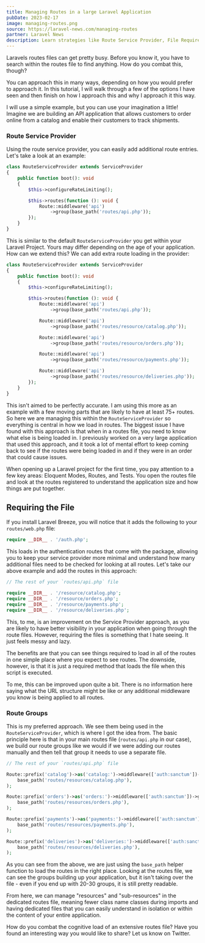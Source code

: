 ```yaml
---
title: Managing Routes in a large Laravel Application
pubDate: 2023-02-17
image: managing-routes.png
source: https://laravel-news.com/managing-routes
partner: Laravel News
description: Learn strategies like Route Service Provider, File Requires, and Route Groups for managing routes in a large Laravel application.
---
```


Laravels routes files can get pretty busy. Before you know it, you have to search within the routes file to find anything. How do you combat this, though? 

You can approach this in many ways, depending on how you would prefer to approach it. In this tutorial, I will walk through a few of the options I have seen and then finish on how I approach this and why I approach it this way.

I will use a simple example, but you can use your imagination a little! Imagine we are building an API application that allows customers to order online from a catalog and enable their customers to track shipments.

### Route Service Provider

Using the route service provider, you can easily add additional route entries. Let's take a look at an example:

```php
class RouteServiceProvider extends ServiceProvider
{
    public function boot(): void
    {
        $this->configureRateLimiting();

        $this->routes(function (): void {
            Route::middleware('api')
                ->group(base_path('routes/api.php'));
        });
    }
}
```

This is similar to the default `RouteServiceProvider` you get within your Laravel Project. Yours may differ depending on the age of your application. How can we extend this? We can add extra route loading in the provider:

```php
class RouteServiceProvider extends ServiceProvider
{
    public function boot(): void
    {
        $this->configureRateLimiting();

        $this->routes(function (): void {
            Route::middleware('api')
                ->group(base_path('routes/api.php'));

            Route::middleware('api')
                ->group(base_path('routes/resource/catalog.php'));

            Route::middleware('api')
                ->group(base_path('routes/resource/orders.php'));

            Route::middleware('api')
                ->group(base_path('routes/resource/payments.php'));

            Route::middleware('api')
                ->group(base_path('routes/resource/deliveries.php'));
        });
    }
}
```

This isn't aimed to be perfectly accurate. I am using this more as an example with a few moving parts that are likely to have at least 75+ routes. So here we are managing this within the `RouteServiceProvider` so everything is central in how we load in routes. The biggest issue I have found with this approach is that when in a routes file, you need to know what else is being loaded in. I previously worked on a very large application that used this approach, and it took a lot of mental effort to keep coming back to see if the routes were being loaded in and if they were in an order that could cause issues.

When opening up a Laravel project for the first time, you pay attention to a few key areas: Eloquent Modes, Routes, and Tests. You open the routes file and look at the routes registered to understand the application size and how things are put together.

## Requiring the File

If you install Laravel Breeze, you will notice that it adds the following to your `routes/web.php` file:

```php
require __DIR__ . '/auth.php';
```

This loads in the authentication routes that come with the package, allowing you to keep your service provider more minimal and understand how many additional files need to be checked for looking at all routes. Let's take our above example and add the routes in this approach:

```php
// The rest of your `routes/api.php` file

require __DIR__ . '/resource/catalog.php';
require __DIR__ . '/resource/orders.php';
require __DIR__ . '/resource/payments.php';
require __DIR__ . '/resource/deliveries.php';
```

This, to me, is an improvement on the Service Provider approach, as you are likely to have better visibility in your application when going through the route files. However, requiring the files is something that I hate seeing. It just feels messy and lazy.

The benefits are that you can see things required to load in all of the routes in one simple place where you expect to see routes. The downside, however, is that it is just a required method that loads the file when this script is executed. 

To me, this can be improved upon quite a bit. There is no information here saying what the URL structure might be like or any additional middleware you know is being applied to all routes.

### Route Groups

This is my preferred approach. We see them being used in the `RouteServiceProvider`, which is where I got the idea from. The basic principle here is that in your main routes file (`routes/api.php` in our case), we build our route groups like we would if we were adding our routes manually and then tell that group it needs to use a separate file.

```php
// The rest of your `routes/api.php` file

Route::prefix('catalog')->as('catalog:')->middleware(['auth:sanctum'])->group(
    base_path('routes/resources/catalog.php'),
);

Route::prefix('orders')->as('orders:')->middleware(['auth:sanctum'])->group(
    base_path('routes/resources/orders.php'),
);

Route::prefix('payments')->as('payments:')->middleware(['auth:sanctum'])->group(
    base_path('routes/resources/payments.php'),
);

Route::prefix('deliveries')->as('deliveries:')->middleware(['auth:sanctum'])->group(
    base_path('routes/resources/deliveries.php'),
);
```

As you can see from the above, we are just using the `base_path` helper function to load the routes in the right place. Looking at the routes file, we can see the groups building up your application, but it isn't taking over the file - even if you end up with 20-30 groups, it is still pretty readable.

From here, we can manage "resources" and "sub-resources" in the dedicated routes file, meaning fewer class name classes during imports and having dedicated files that you can easily understand in isolation or within the content of your entire application.

How do you combat the cognitive load of an extensive routes file? Have you found an interesting way you would like to share? Let us know on Twitter.
